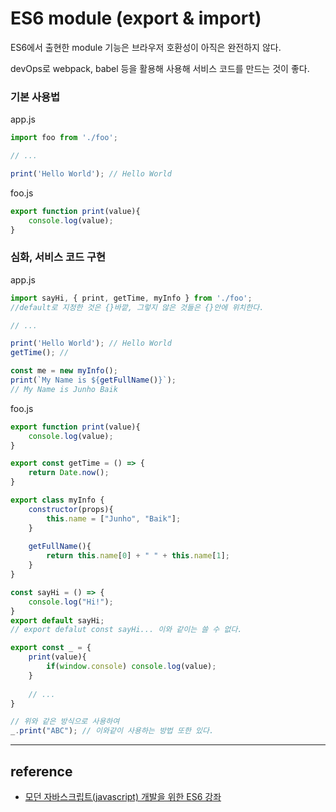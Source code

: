 # ES6 module (export & import)

ES6에서 출현한 module 기능은 브라우저 호환성이 아직은 완전하지 않다.

devOps로 webpack, babel 등을 활용해 사용해 서비스 코드를 만드는 것이 좋다.



### 기본 사용법

app.js

```javascript
import foo from './foo';

// ...

print('Hello World'); // Hello World
```

foo.js

```javascript
export function print(value){
    console.log(value);
}
```





### 심화, 서비스 코드 구현

app.js

```javascript
import sayHi, { print, getTime, myInfo } from './foo';
//default로 지정한 것은 {}바깥, 그렇지 않은 것들은 {}안에 위치한다.

// ...

print('Hello World'); // Hello World
getTime(); // 

const me = new myInfo();
print(`My Name is ${getFullName()}`);
// My Name is Junho Baik
```

foo.js

```javascript
export function print(value){
    console.log(value);
}

export const getTime = () => {
    return Date.now();
}

export class myInfo {
    constructor(props){
        this.name = ["Junho", "Baik"];
    }
  
    getFullName(){
        return this.name[0] + " " + this.name[1];
    }
}

const sayHi = () => {
    console.log("Hi!");
}
export default sayHi;
// export defalut const sayHi... 이와 같이는 쓸 수 없다.
```




```javascript
export const _ = {
    print(value){
        if(window.console) console.log(value);
    }
  	
  	// ...
}

// 위와 같은 방식으로 사용하여
_.print("ABC"); // 이와같이 사용하는 방법 또한 있다.
```



---

## reference

- [모던 자바스크립트(javascript) 개발을 위한 ES6 강좌](https://www.inflearn.com/course/es6-%ea%b0%95%ec%a2%8c-%ec%9e%90%eb%b0%94%ec%8a%a4%ed%81%ac%eb%a6%bd%ed%8a%b8/)